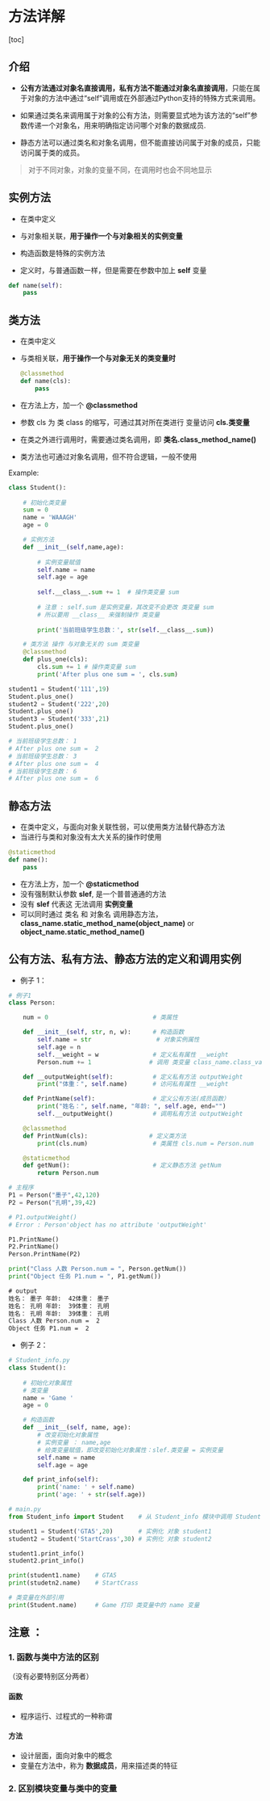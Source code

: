 #  方法详解

[toc]

## 介绍

- **公有方法通过对象名直接调用，私有方法不能通过对象名直接调用**，只能在属于对象的方法中通过“self”调用或在外部通过Python支持的特殊方式来调用。

- 如果通过类名来调用属于对象的公有方法，则需要显式地为该方法的“self”参数传递一个对象名，用来明确指定访问哪个对象的数据成员.

- 静态方法可以通过类名和对象名调用，但不能直接访问属于对象的成员，只能访问属于类的成员。

> 对于不同对象，对象的变量不同，在调用时也会不同地显示

## 实例方法

- 在类中定义
- 与对象相关联，**用于操作一个与对象相关的实例变量**

- 构造函数是特殊的实例方法
- 定义时，与普通函数一样，但是需要在参数中加上 **self** 变量

```python
def name(self):
    pass
```

## 类方法

- 在类中定义

- 与类相关联，**用于操作一个与对象无关的类变量时**

  ```python
  @classmethod
  def name(cls):
      pass
  ```

- 在方法上方，加一个 **@classmethod** 

- 参数 cls 为 类 class 的缩写，可通过其对所在类进行 变量访问 **cls.类变量**


- 在类之外进行调用时，需要通过类名调用，即 **类名.class_method_name()**
- 类方法也可通过对象名调用，但不符合逻辑，一般不使用

Example:



```python
class Student():
    
    # 初始化类变量 
    sum = 0
    name = 'WAAAGH'
    age = 0

    # 实例方法
    def __init__(self,name,age):
        
        # 实例变量赋值
        self.name = name		
        self.age = age
        
        self.__class__.sum += 1  # 操作类变量 sum
        
        # 注意 : self.sum 是实例变量，其改变不会更改 类变量 sum
        # 所以要用 __class__ 来强制操作 类变量
        
        print('当前班级学生总数：', str(self.__class__.sum))

    # 类方法 操作 与对象无关的 sum 类变量
    @classmethod
    def plus_one(cls):
        cls.sum += 1 # 操作类变量 sum
        print('After plus one sum = ', cls.sum)

student1 = Student('111',19)
Student.plus_one()
student2 = Student('222',20)
Student.plus_one()
student3 = Student('333',21)
Student.plus_one()

# 当前班级学生总数： 1
# After plus one sum =  2
# 当前班级学生总数： 3
# After plus one sum =  4
# 当前班级学生总数： 6
# After plus one sum =  6

```

## 静态方法
- 在类中定义，与面向对象关联性弱，可以使用类方法替代静态方法
- 当进行与类和对象没有太大关系的操作时使用

```python
@staticmethod
def name():
    pass
```


- 在方法上方，加一个 **@staticmethod**
- 没有强制默认参数 **slef**, 是一个普普通通的方法
- 没有 **slef** 代表这 无法调用 **实例变量**
- 可以同时通过 类名 和 对象名 调用静态方法，**class_name.static_method_name(object_name)** or **object_name.static_method_name()**
  

## 公有方法、私有方法、静态方法的定义和调用实例

- 例子 1：

```python
# 例子1
class Person:

    num = 0                             # 类属性

    def __init__(self, str, n, w):      # 构造函数
        self.name = str                  # 对象实例属性
        self.age = n
        self.__weight = w               # 定义私有属性 __weight
        Person.num += 1				   # 调用 类变量 class_name.class_variable_name

    def __outputWeight(self):           # 定义私有方法 outputWeight
        print("体重：", self.name)       # 访问私有属性 __weight

    def PrintName(self):                # 定义公有方法(成员函数）
        print("姓名：", self.name, "年龄: ", self.age, end="")
        self.__outputWeight()           # 调用私有方法 outputWeight

    @classmethod
    def PrintNum(cls):                 # 定义类方法
        print(cls.num)               	# 类属性 cls.num = Person.num

    @staticmethod
    def getNum():                       # 定义静态方法 getNum
        return Person.num

# 主程序
P1 = Person("墨子",42,120)
P2 = Person("孔明",39,42)

# P1.outputWeight()
# Error : Person'object has no attribute 'outputWeight'

P1.PrintName()
P2.PrintName()
Person.PrintName(P2)

print("Class 人数 Person.num = ", Person.getNum())
print("Object 任务 P1.num = ", P1.getNum())
```

```txt
# output
姓名： 墨子 年龄:  42体重： 墨子
姓名： 孔明 年龄:  39体重： 孔明
姓名： 孔明 年龄:  39体重： 孔明
Class 人数 Person.num =  2
Object 任务 P1.num =  2
```

- 例子 2：

  

```python
# Student_info.py
class Student():
    
    # 初始化对象属性
    # 类变量
    name = 'Game '
    age = 0

    # 构造函数
    def __init__(self, name, age):
        # 改变初始化对象属性
        # 实例变量 ： name,age
        # 给类变量赋值，即改变初始化对象属性：slef.类变量 = 实例变量
        self.name = name
        self.age = age

    def print_info(self):
        print('name: ' + self.name)
        print('age: ' + str(self.age))

# main.py
from Student_info import Student    # 从 Student_info 模块中调用 Student 类

student1 = Student('GTA5',20)       # 实例化 对象 student1
student2 = Student('StartCrass',30) # 实例化 对象 student2

student1.print_info()
student2.print_info()

print(student1.name)    # GTA5
print(studetn2.name)    # StartCrass

# 类变量在外部引用
print(Student.name)     # Game 打印 类变量中的 name 变量
```


## 注意 ：

### 1. 函数与类中方法的区别

（没有必要特别区分两者）

#### 函数
- 程序运行、过程式的一种称谓

#### 方法
- 设计层面，面向对象中的概念
- 变量在方法中，称为 **数据成员**，用来描述类的特征

### 2. 区别模块变量与类中的变量